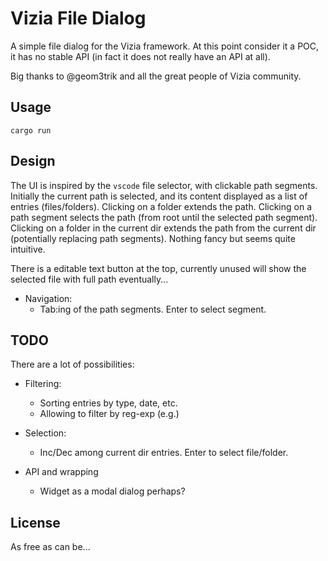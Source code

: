 # Vizia File Dialog

A simple file dialog for the Vizia framework. At this point consider it a POC, it has no stable API (in fact it does not really have an API at all).

Big thanks to @geom3trik and all the great people of Vizia community.

## Usage

```shell
cargo run
```

## Design

The UI is inspired by the `vscode` file selector, with clickable path segments. Initially the current path is selected, and its content displayed as a list of entries (files/folders). Clicking on a folder extends the path. Clicking on a path segment selects the path (from root until the selected path segment). Clicking on a folder in the current dir extends the path from the current dir (potentially replacing path segments). Nothing fancy but seems quite intuitive.

There is a editable text button at the top, currently unused will show the selected file with full path eventually...

- Navigation:
  - Tab:ing of the path segments. Enter to select segment. 

## TODO

There are a lot of possibilities:

- Filtering:
  - Sorting entries by type, date, etc.
  - Allowing to filter by reg-exp (e.g.)
- Selection:
  - Inc/Dec among current dir entries. Enter to select file/folder.

- API and wrapping
  - Widget as a modal dialog perhaps?


## License

As free as can be...